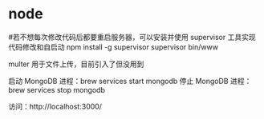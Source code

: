 # node

#若不想每次修改代码后都要重启服务器，可以安装并使用 supervisor 工具实现代码修改和自启动
npm install -g supervisor
supervisor bin/www

multer 用于文件上传，目前引入了但没用到

启动 MongoDB 进程：brew services start mongodb
停止 MongoDB 进程：brew services stop mongodb

访问：http://localhost:3000/